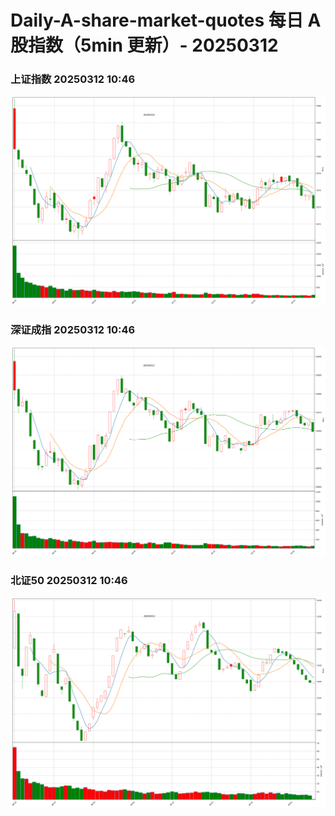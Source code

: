 
# Daily-A-share-market-quotes 每日 A 股指数（5min 更新）- 20250312

### 上证指数 20250312 10:46
![](./fig/2025/3/20250312-sh000001.png)

### 深证成指 20250312 10:46
![](./fig/2025/3/20250312-sz399001.png)

### 北证50 20250312 10:46
![](./fig/2025/3/20250312-bj899050.png)
